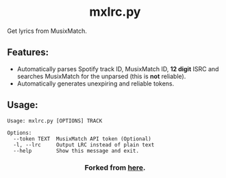 <h1 align="center">mxlrc.py</h1>

Get lyrics from MusixMatch.

<h2>Features:</h2>

- Automatically parses Spotify track ID, MusixMatch ID, **12 digit** ISRC and searches MusixMatch for the unparsed (this is **not** reliable).
- Automatically generates unexpiring and reliable tokens.

<h2>Usage:</h2>

```
Usage: mxlrc.py [OPTIONS] TRACK

Options:
  --token TEXT  MusixMatch API token (Optional)
  -l, --lrc     Output LRC instead of plain text
  --help        Show this message and exit.
```

<h3 align="center">Forked from <a href="https://github.com/fashni/MxLRC">here</a>.</h3>
